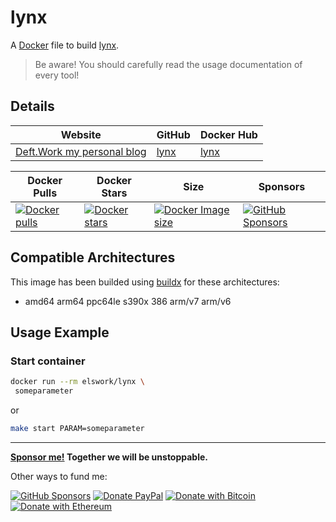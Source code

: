 # lynx

A [Docker](http://docker.com) file to build [lynx](https://github.com/lynx).

> Be aware! You should carefully read the usage documentation of every tool!

## Details

| Website | GitHub | Docker Hub |
| --- | --- | --- |
| [Deft.Work my personal blog](https://deft.work) | [lynx](https://github.com/elswork/lynx) | [lynx](https://hub.docker.com/r/elswork/lynx) |

| Docker Pulls | Docker Stars | Size | Sponsors |
| --- | --- | --- | --- |
| [![Docker pulls](https://img.shields.io/docker/pulls/elswork/lynx.svg)](https://hub.docker.com/r/elswork/lynx "lynx on Docker Hub") | [![Docker stars](https://img.shields.io/docker/stars/elswork/lynx.svg)](https://hub.docker.com/r/elswork/lynx "lynx on Docker Hub") | [![Docker Image size](https://img.shields.io/docker/image-size/elswork/lynx)](https://hub.docker.com/r/elswork/lynx "lynx on Docker Hub") | [![GitHub Sponsors](https://img.shields.io/github/sponsors/elswork)](https://github.com/sponsors/elswork "Sponsor me!") |

## Compatible Architectures

This image has been builded using [buildx](https://docs.docker.com/buildx/working-with-buildx/) for these architectures: 
- amd64 arm64 ppc64le s390x 386 arm/v7 arm/v6

## Usage Example

### Start container

```bash
docker run --rm elswork/lynx \
 someparameter
```
or
```bash
make start PARAM=someparameter
```
---
**[Sponsor me!](https://github.com/sponsors/elswork) Together we will be unstoppable.**

Other ways to fund me:

[![GitHub Sponsors](https://img.shields.io/github/sponsors/elswork)](https://github.com/sponsors/elswork) [![Donate PayPal](https://img.shields.io/badge/Donate-PayPal-green.svg)](https://www.paypal.com/donate/?business=LFKA5YRJAFYR6&no_recurring=0&item_name=Open+Source+Donation&currency_code=EUR) [![Donate with Bitcoin](https://en.cryptobadges.io/badge/micro/18yfsHW2ma4SiY685wh4h7a1aTCqkq2AEc)](https://en.cryptobadges.io/donate/18yfsHW2ma4SiY685wh4h7a1aTCqkq2AEc) [![Donate with Ethereum](https://en.cryptobadges.io/badge/micro/0x186b91982CbB6450Af5Ab6F32edf074dFCE8771c)](https://en.cryptobadges.io/donate/0x186b91982CbB6450Af5Ab6F32edf074dFCE8771c)